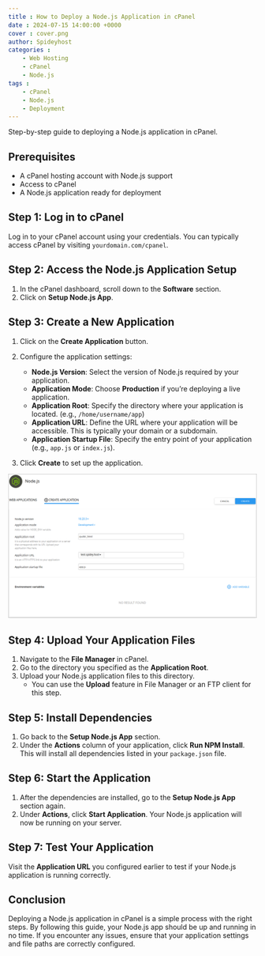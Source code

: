 ```yaml
---
title : How to Deploy a Node.js Application in cPanel 
date : 2024-07-15 14:00:00 +0000
cover : cover.png
author: Spideyhost
categories :
    - Web Hosting
    - cPanel
    - Node.js
tags :
    - cPanel
    - Node.js
    - Deployment
---
```


Step-by-step guide to deploying a Node.js application in cPanel.
<!--more-->

## Prerequisites

- A cPanel hosting account with Node.js support
- Access to cPanel
- A Node.js application ready for deployment

## Step 1: Log in to cPanel

Log in to your cPanel account using your credentials. You can typically access cPanel by visiting `yourdomain.com/cpanel`.

## Step 2: Access the Node.js Application Setup

1. In the cPanel dashboard, scroll down to the **Software** section.
2. Click on **Setup Node.js App**.

## Step 3: Create a New Application

1. Click on the **Create Application** button.
2. Configure the application settings:
   - **Node.js Version**: Select the version of Node.js required by your application.
   - **Application Mode**: Choose **Production** if you’re deploying a live application.
   - **Application Root**: Specify the directory where your application is located. (e.g., `/home/username/app`)
   - **Application URL**: Define the URL where your application will be accessible. This is typically your domain or a subdomain.
   - **Application Startup File**: Specify the entry point of your application (e.g., `app.js` or `index.js`).

3. Click **Create** to set up the application.

![Node.Js setup](node.png)

## Step 4: Upload Your Application Files

1. Navigate to the **File Manager** in cPanel.
2. Go to the directory you specified as the **Application Root**.
3. Upload your Node.js application files to this directory.
   - You can use the **Upload** feature in File Manager or an FTP client for this step.

## Step 5: Install Dependencies

1. Go back to the **Setup Node.js App** section.
2. Under the **Actions** column of your application, click **Run NPM Install**. This will install all dependencies listed in your `package.json` file.

## Step 6: Start the Application

1. After the dependencies are installed, go to the **Setup Node.js App** section again.
2. Under **Actions**, click **Start Application**. Your Node.js application will now be running on your server.

## Step 7: Test Your Application

Visit the **Application URL** you configured earlier to test if your Node.js application is running correctly.

## Conclusion

Deploying a Node.js application in cPanel is a simple process with the right steps. By following this guide, your Node.js app should be up and running in no time. If you encounter any issues, ensure that your application settings and file paths are correctly configured.

